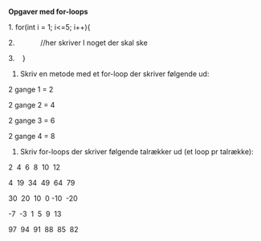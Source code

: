 **Opgaver med for\-loops**

1\. for(int i \= 1; i\<\=5; i\+\+){

2\.             //her skriver I noget der skal ske

3\.    }

1. Skriv en metode med et for\-loop der skriver følgende ud:

2 gange 1 \= 2

2 gange 2 \= 4

2 gange 3 \= 6

2 gange 4 \= 8

1. Skriv for\-loops der skriver følgende talrækker ud (et loop pr talrække):

2  4  6  8  10  12

4  19  34  49  64  79

30  20  10  0 \-10  \-20

\-7  \-3  1  5  9  13

97  94  91  88  85  82